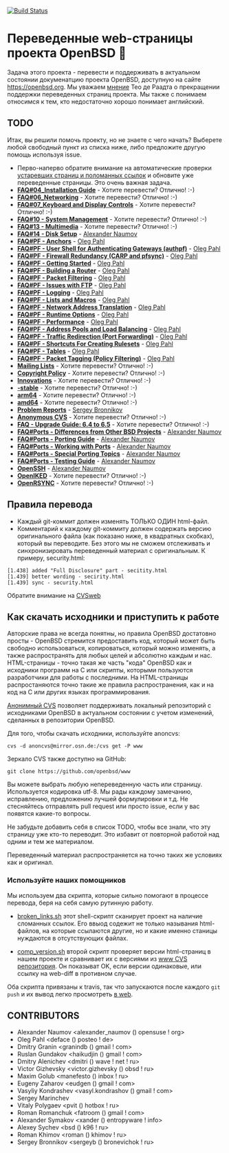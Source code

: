 [![Build Status](https://travis-ci.org/openbsd-ru/openbsd-ru.github.io.svg?branch=master)](https://travis-ci.org/openbsd-ru/openbsd-ru.github.io)

# Переведенные web-страницы проекта OpenBSD :blowfish:

Задача этого проекта - перевести и поддерживать в актуальном состоянии
докуменатцию проекта OpenBSD, доступную на сайте https://openbsd.org.
Мы уважаем
[мнение](https://marc.info/?l=openbsd-cvs&m=139637003025491&w=2)
Тео де Раадта о прекращении поддержки переведенных страниц проекта.
Мы также с понимаем относимся к тем, кто недостаточно хорошо понимает
английский.


## TODO
Итак, вы решили помочь проекту, но не знаете с чего начать? Выберете
любой свободный пункт из списка ниже, либо предложите другую помощь используя
issue.

* Перво-наперво обратите внимание на автоматические проверки
[устаревших страниц и поломанных ссылок](https://travis-ci.org/openbsd-ru/openbsd-ru.github.io)
и обновите уже переведенные страницы. Это очень важная задача.
* **[FAQ#04_Installation Guide](https://www.openbsd.org/faq/faq4.html)** - Хотите перевести? Отлично! :-)
* **[FAQ#06_Networking](https://www.openbsd.org/faq/faq6.html)** - Хотите перевести? Отлично! :-)
* **[FAQ#07_Keyboard and Display Controls](https://www.openbsd.org/faq/faq7.html)** -  Хотите перевести? Отлично! :-)
* **[FAQ#10 - System Management](https://www.openbsd.org/faq/faq10.html)** -  Хотите перевести? Отлично! :-)
* **[FAQ#13 - Multimedia](https://www.openbsd.org/faq/faq13.html)** -  Хотите перевести? Отлично! :-)
* **[FAQ#14 - Disk Setup](https://www.openbsd.org/faq/faq14.html)** - [Alexander Naumov](https://github.com/alexander-naumov)
* **[FAQ#PF - Anchors](https://www.openbsd.org/faq/pf/anchors.html)** - [Oleg Pahl](https://github.com/oleg-pahl)
* **[FAQ#PF - User Shell for Authenticating Gateways (authpf)](https://www.openbsd.org/faq/pf/authpf.html)** - [Oleg Pahl](https://github.com/oleg-pahl)
* **[FAQ#PF - Firewall Redundancy (CARP and pfsync)](https://www.openbsd.org/faq/pf/carp.html)** - [Oleg Pahl](https://github.com/oleg-pahl)
* **[FAQ#PF - Getting Started](https://www.openbsd.org/faq/pf/config.html)** - [Oleg Pahl](https://github.com/oleg-pahl)
* **[FAQ#PF - Building a Router](https://www.openbsd.org/faq/pf/example1.html)** - [Oleg Pahl](https://github.com/oleg-pahl)
* **[FAQ#PF - Packet Filtering](https://www.openbsd.org/faq/pf/filter.html)** - [Oleg Pahl](https://github.com/oleg-pahl)
* **[FAQ#PF - Issues with FTP](https://www.openbsd.org/faq/pf/ftp.html)** - [Oleg Pahl](https://github.com/oleg-pahl)
* **[FAQ#PF - Logging](https://www.openbsd.org/faq/pf/logging.html)** - [Oleg Pahl](https://github.com/oleg-pahl)
* **[FAQ#PF - Lists and Macros](https://www.openbsd.org/faq/pf/macros.html)** - [Oleg Pahl](https://github.com/oleg-pahl)
* **[FAQ#PF - Network Address Translation](https://www.openbsd.org/faq/pf/nat.html)** - [Oleg Pahl](https://github.com/oleg-pahl)
* **[FAQ#PF - Runtime Options](https://www.openbsd.org/faq/pf/options.html)** - [Oleg Pahl](https://github.com/oleg-pahl)
* **[FAQ#PF - Performance](https://www.openbsd.org/faq/pf/perf.html)** - [Oleg Pahl](https://github.com/oleg-pahl)
* **[FAQ#PF - Address Pools and Load Balancing](https://www.openbsd.org/faq/pf/pools.html)** - [Oleg Pahl](https://github.com/oleg-pahl)
* **[FAQ#PF - Traffic Redirection (Port Forwarding)](https://www.openbsd.org/faq/pf/rdr.html)** - [Oleg Pahl](https://github.com/oleg-pahl)
* **[FAQ#PF - Shortcuts For Creating Rulesets](https://www.openbsd.org/faq/pf/shortcuts.html)** - [Oleg Pahl](https://github.com/oleg-pahl)
* **[FAQ#PF - Tables](https://www.openbsd.org/faq/pf/tables.html)** - [Oleg Pahl](https://github.com/oleg-pahl)
* **[FAQ#PF - Packet Tagging (Policy Filtering)](https://www.openbsd.org/faq/pf/tagging.html)** - [Oleg Pahl](https://github.com/oleg-pahl)
* **[Mailing Lists](https://www.openbsd.org/mail.html)** -  Хотите перевести? Отлично! :-)
* **[Copyright Policy](https://www.openbsd.org/policy.html)** -  Хотите перевести? Отлично! :-)
* **[Innovations](https://www.openbsd.org/innovations.html)** -  Хотите перевести? Отлично! :-)
* **[-stable](https://www.openbsd.org/stable.html)** -  Хотите перевести? Отлично! :-)
* **[arm64](https://www.openbsd.org/arm64.html)** -  Хотите перевести? Отлично! :-)
* **[amd64](https://www.openbsd.org/amd64.html)** -  Хотите перевести? Отлично! :-)
* **[Problem Reports](https://www.openbsd.org/report.html)** - [Sergey Bronnikov](https://github.com/ligurio)
* **[Anonymous CVS](https://www.openbsd.org/anoncvs.html)** -  Хотите перевести? Отлично! :-)
* **[FAQ - Upgrade Guide: 6.4 to 6.5](https://www.openbsd.org/faq/upgrade65.html)** -  Хотите перевести? Отлично! :-)
* **[FAQ#Ports - Differences from Other BSD Projects](https://www.openbsd.org/faq/ports/differences.html)** - [Alexander Naumov](https://github.com/alexander-naumov)
* **[FAQ#Ports - Porting Guide](https://www.openbsd.org/faq/ports/guide.html)** - [Alexander Naumov](https://github.com/alexander-naumov)
* **[FAQ#Ports - Working with Ports](https://www.openbsd.org/faq/ports/ports.html)** - [Alexander Naumov](https://github.com/alexander-naumov)
* **[FAQ#Ports - Special Porting Topics](https://www.openbsd.org/faq/ports/specialtopics.html)** - [Alexander Naumov](https://github.com/alexander-naumov)
* **[FAQ#Ports - Testing Guide](https://www.openbsd.org/faq/ports/testing.html)** - [Alexander Naumov](https://github.com/alexander-naumov)
* **[OpenSSH](https://www.openssh.com/)** - [Alexander Naumov](https://github.com/alexander-naumov)
* **[OpenIKED](https://www.openiked.org/)** - Хотите перевести? Отлично! :-)
* **[OpenRSYNC](https://www.openbsd.org/openrsync/)** - Хотите перевести? Отлично! :-)

## Правила перевода

* Каждый git-коммит должен изменять ТОЛЬКО ОДИН html-файл.
* Комментарий к каждому git-коммиту должен содержать версию
оригинального файла (как показано ниже, в квадратных скобках),
который вы переводите.
Без этого мы не сможем отслеживать и синхронизировать переведенный
материал с оригинальным. К примеру, security.html:

``` 
[1.438] added "Full Disclosure" part - secitity.html
[1.439] better wording - secirity.html
[1.439] sync - security.html
``` 
Обратите внимание на [CVSweb](https://cvsweb.openbsd.org/www/)


## Как скачать исходники и приступить к работе

Авторские права не всегда понятны, но правила OpenBSD достатовно
просты - OpenBSD стремится предоставить код, который может быть
свободно использоваться, копироваться, который можно изменять,
а также распространять для любых целей и абсолютно каждым и нас.
HTML-страницы - точно такая же часть "кода" OpenBSD как и исходники
программ на C или скрипты, которыми пользуются разработчики для
работы с последними. На HTML-страницы распростаняются точно такие
же правила распространения, как и на код на C или других языках
программирования.

[Анонимный CVS](https://openbsd-ru.github.io/anoncvs.html)
позволяет поддерживать локальный репозиторий с исходниками
OpenBSD в актуальном состоянии с учетом изменений, сделанных
в репозитории OpenBSD.

Для того, чтобы скачать исходники, используйте anoncvs:
```
cvs -d anoncvs@mirror.osn.de:/cvs get -P www
```
Зеркало CVS также доступно на GitHub:
```
git clone https://github.com/openbsd/www
```
Вы можете выбрать любую непереведенную часть или страницу.
Используется кодировка utf-8. Мы рады каждому замечанию, исправлению,
предложению лучшей формулировки и т.д. Не стесняйтесь отправлять
pull request или просто issue, если у вас появятся какие-то вопросы.

Не забудьте добавить себя в список TODO, чтобы все знали, что эту
страницу уже кто-то переводит. Это избавит от повторной работой
над одним и тем же материалом.

Переведенный материал распространяется на точно таких же условиях
как и оригинал.

### Используйте наших помощников
Мы используем два скрипта, которые сильно помогают в процессе перевода,
беря на себя самую рутинную работу.

* [broken_links.sh](https://github.com/openbsd-ru/openbsd-ru.github.io/blob/master/broken_links.sh)
этот shell-скрипт сканирует проект на наличие сломанных ссылок.
Его ввыод содежит не только называния html-файлов, на которые
ссылаются другие, но и какие именно станицы нуждаются в отсутствующих
файлах.

* [comp_version.sh](https://github.com/openbsd-ru/openbsd-ru.github.io/blob/master/comp_version.sh)
второй скрипт проверяет версии html-страниц в нашем проекте и
сравнивает их с версиями из [www CVS репозитория](https://cvsweb.openbsd.org/www/).
Он показыват OK, если версии одинаковые, или ссылку на web-diff
в противном случае.

Оба скрипта привязаны к travis, так что запускаются
после каждого ```git push``` и их вывод легко просмотреть
[в web](https://travis-ci.org/openbsd-ru/openbsd-ru.github.io).

## CONTRIBUTORS
* Alexander Naumov <alexander_naumov () opensuse ! org>
* Oleg Pahl <deface () posteo ! de>
* Dmitry Granin <granindb () gmail ! com>
* Ruslan Gundakov <haikudjin () gmail ! com>
* Dmitry Alenichev <dmitri () wave ! net ! ru>
* Victor Gizhevsky <victor.gizhevsky () obsd  ! ru>
* Maxim Golub <manefesto () inbox ! ru>
* Eugeny Zaharov <eudgen () gmail ! com>
* Vasyliy Kondrashev <vasyl.kondrashov () gmail ! com>
* Sergey Marinchev
* Vitaly Polygaev <pvit () hotbox ! ru>
* Roman Romanchuk <fatroom () gmail ! com>
* Alexander Symakov <xander () entropyware ! info>
* Alexey Sychev <bsd () k96 ! ru>
* Roman Khimov <roman () khimov ! ru>
* Sergey Bronnikov <sergeyb () bronevichok ! ru>
